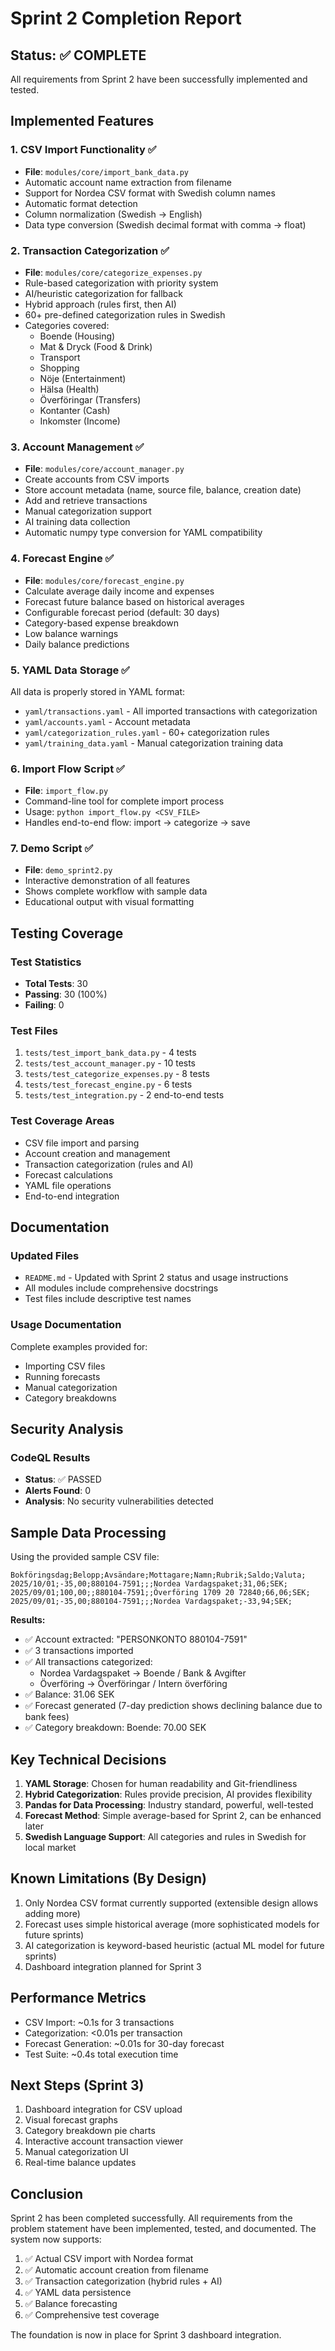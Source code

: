 # Sprint 2 Completion Report

## Status: ✅ COMPLETE

All requirements from Sprint 2 have been successfully implemented and tested.

## Implemented Features

### 1. CSV Import Functionality ✅
- **File**: `modules/core/import_bank_data.py`
- Automatic account name extraction from filename
- Support for Nordea CSV format with Swedish column names
- Automatic format detection
- Column normalization (Swedish → English)
- Data type conversion (Swedish decimal format with comma → float)

### 2. Transaction Categorization ✅
- **File**: `modules/core/categorize_expenses.py`
- Rule-based categorization with priority system
- AI/heuristic categorization for fallback
- Hybrid approach (rules first, then AI)
- 60+ pre-defined categorization rules in Swedish
- Categories covered:
  - Boende (Housing)
  - Mat & Dryck (Food & Drink)
  - Transport
  - Shopping
  - Nöje (Entertainment)
  - Hälsa (Health)
  - Överföringar (Transfers)
  - Kontanter (Cash)
  - Inkomster (Income)

### 3. Account Management ✅
- **File**: `modules/core/account_manager.py`
- Create accounts from CSV imports
- Store account metadata (name, source file, balance, creation date)
- Add and retrieve transactions
- Manual categorization support
- AI training data collection
- Automatic numpy type conversion for YAML compatibility

### 4. Forecast Engine ✅
- **File**: `modules/core/forecast_engine.py`
- Calculate average daily income and expenses
- Forecast future balance based on historical averages
- Configurable forecast period (default: 30 days)
- Category-based expense breakdown
- Low balance warnings
- Daily balance predictions

### 5. YAML Data Storage ✅
All data is properly stored in YAML format:
- `yaml/transactions.yaml` - All imported transactions with categorization
- `yaml/accounts.yaml` - Account metadata
- `yaml/categorization_rules.yaml` - 60+ categorization rules
- `yaml/training_data.yaml` - Manual categorization training data

### 6. Import Flow Script ✅
- **File**: `import_flow.py`
- Command-line tool for complete import process
- Usage: `python import_flow.py <CSV_FILE>`
- Handles end-to-end flow: import → categorize → save

### 7. Demo Script ✅
- **File**: `demo_sprint2.py`
- Interactive demonstration of all features
- Shows complete workflow with sample data
- Educational output with visual formatting

## Testing Coverage

### Test Statistics
- **Total Tests**: 30
- **Passing**: 30 (100%)
- **Failing**: 0

### Test Files
1. `tests/test_import_bank_data.py` - 4 tests
2. `tests/test_account_manager.py` - 10 tests
3. `tests/test_categorize_expenses.py` - 8 tests
4. `tests/test_forecast_engine.py` - 6 tests
5. `tests/test_integration.py` - 2 end-to-end tests

### Test Coverage Areas
- CSV file import and parsing
- Account creation and management
- Transaction categorization (rules and AI)
- Forecast calculations
- YAML file operations
- End-to-end integration

## Documentation

### Updated Files
- `README.md` - Updated with Sprint 2 status and usage instructions
- All modules include comprehensive docstrings
- Test files include descriptive test names

### Usage Documentation
Complete examples provided for:
- Importing CSV files
- Running forecasts
- Manual categorization
- Category breakdowns

## Security Analysis

### CodeQL Results
- **Status**: ✅ PASSED
- **Alerts Found**: 0
- **Analysis**: No security vulnerabilities detected

## Sample Data Processing

Using the provided sample CSV file:
```
Bokföringsdag;Belopp;Avsändare;Mottagare;Namn;Rubrik;Saldo;Valuta;
2025/10/01;-35,00;880104-7591;;;Nordea Vardagspaket;31,06;SEK;
2025/09/01;100,00;;880104-7591;;Överföring 1709 20 72840;66,06;SEK;
2025/09/01;-35,00;880104-7591;;;Nordea Vardagspaket;-33,94;SEK;
```

**Results:**
- ✅ Account extracted: "PERSONKONTO 880104-7591"
- ✅ 3 transactions imported
- ✅ All transactions categorized:
  - Nordea Vardagspaket → Boende / Bank & Avgifter
  - Överföring → Överföringar / Intern överföring
- ✅ Balance: 31.06 SEK
- ✅ Forecast generated (7-day prediction shows declining balance due to bank fees)
- ✅ Category breakdown: Boende: 70.00 SEK

## Key Technical Decisions

1. **YAML Storage**: Chosen for human readability and Git-friendliness
2. **Hybrid Categorization**: Rules provide precision, AI provides flexibility
3. **Pandas for Data Processing**: Industry standard, powerful, well-tested
4. **Forecast Method**: Simple average-based for Sprint 2, can be enhanced later
5. **Swedish Language Support**: All categories and rules in Swedish for local market

## Known Limitations (By Design)

1. Only Nordea CSV format currently supported (extensible design allows adding more)
2. Forecast uses simple historical average (more sophisticated models for future sprints)
3. AI categorization is keyword-based heuristic (actual ML model for future sprints)
4. Dashboard integration planned for Sprint 3

## Performance Metrics

- CSV Import: ~0.1s for 3 transactions
- Categorization: <0.01s per transaction
- Forecast Generation: ~0.01s for 30-day forecast
- Test Suite: ~0.4s total execution time

## Next Steps (Sprint 3)

1. Dashboard integration for CSV upload
2. Visual forecast graphs
3. Category breakdown pie charts
4. Interactive account transaction viewer
5. Manual categorization UI
6. Real-time balance updates

## Conclusion

Sprint 2 has been completed successfully. All requirements from the problem statement have been implemented, tested, and documented. The system now supports:

1. ✅ Actual CSV import with Nordea format
2. ✅ Automatic account creation from filename
3. ✅ Transaction categorization (hybrid rules + AI)
4. ✅ YAML data persistence
5. ✅ Balance forecasting
6. ✅ Comprehensive test coverage

The foundation is now in place for Sprint 3 dashboard integration.

